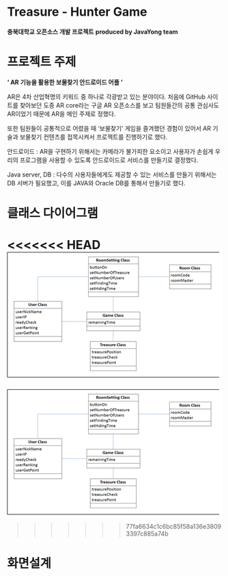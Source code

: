 # Treasure - Hunter Game
__충북대학교 오픈소스 개발 프로젝트__ 
__produced by JavaYong team__  

프로젝트 주제
===

__‘ AR 기능을 활용한 보물찾기 안드로이드 어플 ’__

AR은 4차 산업혁명의 키워드 중 하나로 각광받고 있는 분야이다. 처음에 GitHub 사이트를 찾아보던 도중 AR core라는 구글 AR 오픈소스를 보고 팀원들간의 공통 관심사도 AR이었기 때문에 AR을 메인 주제로 정했다.  

또한 팀원들이 공통적으로 어렸을 때 ‘보물찾기’ 게임을 즐겨했던 경험이 있어서 AR 기술과 보물찾기 컨텐츠를 접목시켜서 프로젝트를 진행하기로 했다.  

안드로이드 : AR을 구현하기 위해서는 카메라가 불가피한 요소이고 사용자가 손쉽게 우리의 프로그램을 사용할 수 있도록 안드로이드로 서비스를 만들기로 결정했다.  

Java server, DB : 다수의 사용자들에게도 제공할 수 있는 서비스를 만들기 위해서는 DB 서버가 필요했고, 이를 JAVA와 Oracle DB를 통해서 만들기로 했다.  

클래스 다이어그램
===
<<<<<<< HEAD
![클래스다이어그램](./Image/클래스다이어그램.png)
=======
![클래스다이어그램](./image/클래스다이어그램.png)
>>>>>>> 77fa6634c1c6bc85f58a136e38093397c885a74b

화면설계
===
